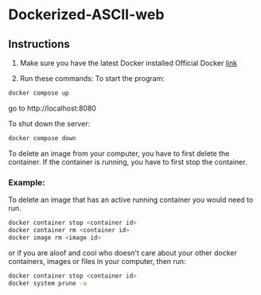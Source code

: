 # Dockerized-ASCII-web

## Instructions
1. Make sure you have the latest Docker installed
Official Docker [link](https://docs.docker.com/get-docker/)

3. Run these commands:
To start the program:
```bash
docker compose up
```
go to http://localhost:8080

To shut down the server:
```bash
docker compose down
```


To delete an image from your computer, you have to first delete the container.
If the container is running, you have to first stop the container.


### Example: 
To delete an image that has an active running container you would need to run.
```bash
docker container stop <container id>
docker container rm <container id>
docker image rm <image id>
```
or if you are aloof and cool who doesn't care about your other docker containers, images or files in your computer, then run:
```bash
docker container stop <container id>
docker system prune -a
```
